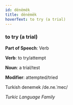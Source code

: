 ```yaml
---
id: dënëmëk
title: dënëmëk
hoverText: to try (a trial)
---
```


### to try (a trial)

**Part of Speech**: Verb

**Verb**: to try/attempt

**Noun**: a trial/test

**Modifier**: attempted/tried

Turkish denemek /de.ne.ˈmec/

*Turkic Language Family*